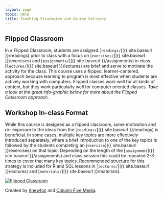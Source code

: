 ```yaml
---
layout: page
topic: Help
title: Teaching Strategies and Course Delivery
---
```


## Flipped Classroom

In a Flipped Classroom, students are assigned [`readings/`]({{ site.baseurl }}/readings) prior to class with a focus on [`exercises/`]({{ site.baseurl }}/exercises) and [`assignments/`]({{ site.baseurl }}/assignments) in class. [`lectures/`]({{ site.baseurl }}/lectures) are  brief and serve to motivate the 
activity for the class. This course uses a flipped, learner-centered, approach 
because learning to program is most effective when students are actively working 
with computers. Flipped classes work well for all kinds of content, but they 
work particularly well for computer oriented classes. *Take a look at the great 
info-graphic below for more about the Flipped Classroom approach.* 


## Workshop In-class Format

While this course is designed as a flipped classroom, some motivation and re-
exposure to the ideas from the [`readings/`]({{ site.baseurl }}/readings) is 
beneficial. In some cases, multiple key topics are more effectively introduced 
separately, where a brief introduction to one of the key topics is followed by 
the students completing an [`exercise`]({{ site.baseurl }}/exercises) on that topic. Depending on the length of the [`assignment`]({{ site.baseurl }}/assignments) and class session this could be repeated 2-3 times to cover that many key topics. Recommended structure for this strategy is included for R and SQL lessons in [`lectures/`]({{ site.baseurl }}/lectures) and [`materials/`]({{ site.baseurl }}/materials).

[![Flipped Classroom](https://www.knewton.com/wp-content/uploads/flipped-classroom-1.jpg "Flipped Classroom")](https://www.knewton.com/flipped-classroom/)

Created by [Knewton](https://www.knewton.com/) and [Column Five Media](https://columnfivemedia.com/).

